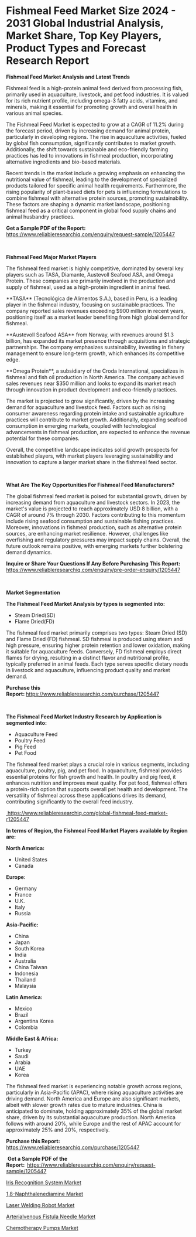 <p><h1>Fishmeal Feed Market Size 2024 - 2031 Global Industrial Analysis, Market Share, Top Key Players, Product Types and Forecast Research Report</h1></p><p><strong>Fishmeal Feed Market Analysis and Latest Trends</strong></p>
<p><p>Fishmeal feed is a high-protein animal feed derived from processing fish, primarily used in aquaculture, livestock, and pet food industries. It is valued for its rich nutrient profile, including omega-3 fatty acids, vitamins, and minerals, making it essential for promoting growth and overall health in various animal species.</p><p>The Fishmeal Feed Market is expected to grow at a CAGR of 11.2% during the forecast period, driven by increasing demand for animal protein, particularly in developing regions. The rise in aquaculture activities, fueled by global fish consumption, significantly contributes to market growth. Additionally, the shift towards sustainable and eco-friendly farming practices has led to innovations in fishmeal production, incorporating alternative ingredients and bio-based materials.</p><p>Recent trends in the market include a growing emphasis on enhancing the nutritional value of fishmeal, leading to the development of specialized products tailored for specific animal health requirements. Furthermore, the rising popularity of plant-based diets for pets is influencing formulations to combine fishmeal with alternative protein sources, promoting sustainability. These factors are shaping a dynamic market landscape, positioning fishmeal feed as a critical component in global food supply chains and animal husbandry practices.</p></p>
<p><strong>Get a Sample PDF of the Report:&nbsp;</strong> <a href="https://www.reliableresearchiq.com/enquiry/request-sample/1205447?utm_campaign=1132&utm_medium=2&utm_source=Github&utm_content=ia&utm_term=16102024&utm_id=fishmeal-feed">https://www.reliableresearchiq.com/enquiry/request-sample/1205447</a></p>
<p>&nbsp;</p>
<p><strong>Fishmeal Feed Major Market Players</strong></p>
<p><p>The fishmeal feed market is highly competitive, dominated by several key players such as TASA, Diamante, Austevoll Seafood ASA, and Omega Protein. These companies are primarily involved in the production and supply of fishmeal, used as a high-protein ingredient in animal feed.</p><p>**TASA** (Tecnológica de Alimentos S.A.), based in Peru, is a leading player in the fishmeal industry, focusing on sustainable practices. The company reported sales revenues exceeding $900 million in recent years, positioning itself as a market leader benefiting from high global demand for fishmeal.</p><p>**Austevoll Seafood ASA** from Norway, with revenues around $1.3 billion, has expanded its market presence through acquisitions and strategic partnerships. The company emphasizes sustainability, investing in fishery management to ensure long-term growth, which enhances its competitive edge.</p><p>**Omega Protein**, a subsidiary of the Croda International, specializes in fishmeal and fish oil production in North America. The company achieved sales revenues near $350 million and looks to expand its market reach through innovation in product development and eco-friendly practices.</p><p>The market is projected to grow significantly, driven by the increasing demand for aquaculture and livestock feed. Factors such as rising consumer awareness regarding protein intake and sustainable agriculture practices will contribute to market growth. Additionally, expanding seafood consumption in emerging markets, coupled with technological advancements in fishmeal production, are expected to enhance the revenue potential for these companies.</p><p>Overall, the competitive landscape indicates solid growth prospects for established players, with market players leveraging sustainability and innovation to capture a larger market share in the fishmeal feed sector.</p></p>
<p>&nbsp;</p>
<p><strong>What Are The Key Opportunities For Fishmeal Feed Manufacturers?</strong></p>
<p><p>The global fishmeal feed market is poised for substantial growth, driven by increasing demand from aquaculture and livestock sectors. In 2023, the market's value is projected to reach approximately USD 8 billion, with a CAGR of around 7% through 2030. Factors contributing to this momentum include rising seafood consumption and sustainable fishing practices. Moreover, innovations in fishmeal production, such as alternative protein sources, are enhancing market resilience. However, challenges like overfishing and regulatory pressures may impact supply chains. Overall, the future outlook remains positive, with emerging markets further bolstering demand dynamics.</p></p>
<p><strong>Inquire or Share Your Questions If Any Before Purchasing This Report:</strong> <a href="https://www.reliableresearchiq.com/enquiry/pre-order-enquiry/1205447?utm_campaign=1132&utm_medium=2&utm_source=Github&utm_content=ia&utm_term=16102024&utm_id=fishmeal-feed">https://www.reliableresearchiq.com/enquiry/pre-order-enquiry/1205447</a></p>
<p>&nbsp;</p>
<p><strong>Market Segmentation</strong></p>
<p><strong>The Fishmeal Feed Market Analysis by types is segmented into:</strong></p>
<p><ul><li>Steam Dried(SD)</li><li>Flame Dried(FD)</li></ul></p>
<p><p>The fishmeal feed market primarily comprises two types: Steam Dried (SD) and Flame Dried (FD) fishmeal. SD fishmeal is produced using steam and high pressure, ensuring higher protein retention and lower oxidation, making it suitable for aquaculture feeds. Conversely, FD fishmeal employs direct flames for drying, resulting in a distinct flavor and nutritional profile, typically preferred in animal feeds. Each type serves specific dietary needs in livestock and aquaculture, influencing product quality and market demand.</p></p>
<p><strong>Purchase this Report:&nbsp;</strong><a href="https://www.reliableresearchiq.com/purchase/1205447?utm_campaign=1132&utm_medium=2&utm_source=Github&utm_content=ia&utm_term=16102024&utm_id=fishmeal-feed">https://www.reliableresearchiq.com/purchase/1205447</a></p>
<p>&nbsp;</p>
<p><strong>The Fishmeal Feed Market Industry Research by Application is segmented into:</strong></p>
<p><ul><li>Aquaculture Feed</li><li>Poultry Feed</li><li>Pig Feed</li><li>Pet Food</li></ul></p>
<p><p>The fishmeal feed market plays a crucial role in various segments, including aquaculture, poultry, pig, and pet food. In aquaculture, fishmeal provides essential proteins for fish growth and health. In poultry and pig feed, it enhances nutrition and improves meat quality. For pet food, fishmeal offers a protein-rich option that supports overall pet health and development. The versatility of fishmeal across these applications drives its demand, contributing significantly to the overall feed industry.</p></p>
<p><a href="https://www.reliableresearchiq.com/global-fishmeal-feed-market-r1205447?utm_campaign=1132&utm_medium=2&utm_source=Github&utm_content=ia&utm_term=16102024&utm_id=fishmeal-feed">&nbsp;https://www.reliableresearchiq.com/global-fishmeal-feed-market-r1205447</a></p>
<p><strong>In terms of Region, the Fishmeal Feed Market Players available by Region are:</strong></p>
<p>
    <p> <strong> North America: </strong>
        <ul>
            <li>United States</li>
            <li>Canada</li>
        </ul>
        </p> 
    <p> <strong> Europe: </strong>
        <ul>
            <li>Germany</li>
            <li>France</li>
            <li>U.K.</li>
            <li>Italy</li>
            <li>Russia</li>
        </ul>
        </p> 
    <p> <strong> Asia-Pacific: </strong>
        <ul>
            <li>China</li>
            <li>Japan</li>
            <li>South Korea</li>
            <li>India</li>
            <li>Australia</li>
            <li>China Taiwan</li>
            <li>Indonesia</li>
            <li>Thailand</li>
            <li>Malaysia</li>
        </ul>
        </p> 
    <p> <strong> Latin America: </strong>
        <ul>
            <li>Mexico</li>
            <li>Brazil</li>
            <li>Argentina Korea</li>
            <li>Colombia</li>
        </ul>
        </p> 
    <p> <strong> Middle East & Africa: </strong>
        <ul>
            <li>Turkey</li>
            <li>Saudi</li>
            <li>Arabia</li>
            <li>UAE</li>
            <li>Korea</li>
        </ul>
    </p>
    </p>
<p><p>The fishmeal feed market is experiencing notable growth across regions, particularly in Asia-Pacific (APAC), where rising aquaculture activities are driving demand. North America and Europe are also significant markets, albeit with slower growth rates due to mature industries. China is anticipated to dominate, holding approximately 35% of the global market share, driven by its substantial aquaculture production. North America follows with around 20%, while Europe and the rest of APAC account for approximately 25% and 20%, respectively.</p></p>
<p><strong>Purchase this Report: </strong><a href="https://www.reliableresearchiq.com/purchase/1205447?utm_campaign=1132&utm_medium=2&utm_source=Github&utm_content=ia&utm_term=16102024&utm_id=fishmeal-feed">https://www.reliableresearchiq.com/purchase/1205447</a></p>
<p>&nbsp;<strong>Get a Sample PDF of the Report:&nbsp;&nbsp;</strong><a href="https://www.reliableresearchiq.com/enquiry/request-sample/1205447?utm_campaign=1132&utm_medium=2&utm_source=Github&utm_content=ia&utm_term=16102024&utm_id=fishmeal-feed">https://www.reliableresearchiq.com/enquiry/request-sample/1205447</a></p>
<p><strong></strong></p>
<p><p><a href="https://issuu.com/reportprime-2/docs/iris-recognition-system-market-size_9d6032bb074328?utm_campaign=1132&utm_medium=2&utm_source=Github&utm_content=ia&utm_term=16102024&utm_id=fishmeal-feed">Iris Recognition System Market</a></p><p><a href="https://github.com/loftinirkaakcsu/Market-Research-Report-List-1/blob/main/18-naphthalenediamine-market.md?utm_campaign=1132&utm_medium=2&utm_source=Github&utm_content=ia&utm_term=16102024&utm_id=fishmeal-feed">1,8-Naphthalenediamine Market</a></p><p><a href="https://issuu.com/reportprime-2/docs/laser-welding-robot-market-size-203_1353d990744789?utm_campaign=1132&utm_medium=2&utm_source=Github&utm_content=ia&utm_term=16102024&utm_id=fishmeal-feed">Laser Welding Robot Market</a></p><p><a href="https://github.com/stumpefzclearez/Market-Research-Report-List-1/blob/main/arterialvenous-fistula-needle-market.md?utm_campaign=1132&utm_medium=2&utm_source=Github&utm_content=ia&utm_term=16102024&utm_id=fishmeal-feed">Arterialvenous Fistula Needle Market</a></p><p><a href="https://www.linkedin.com/pulse/chemotherapy-pumps-market-outlook-current-assessment-future-ddfte?utm_campaign=1132&utm_medium=2&utm_source=Github&utm_content=ia&utm_term=16102024&utm_id=fishmeal-feed">Chemotherapy Pumps Market</a></p></p>